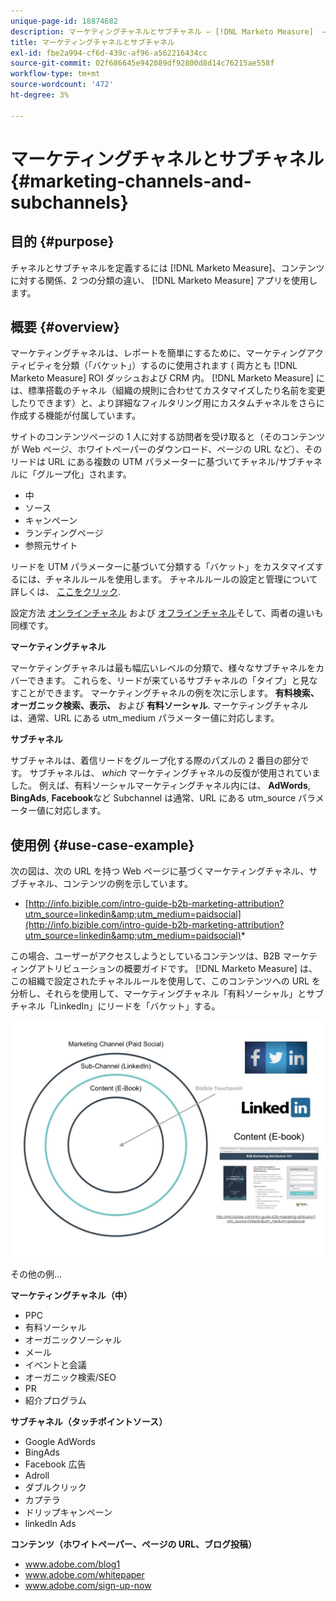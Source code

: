 ```yaml
---
unique-page-id: 18874682
description: マーケティングチャネルとサブチャネル — [!DNL Marketo Measure]  — 製品ドキュメント
title: マーケティングチャネルとサブチャネル
exl-id: fbe2a994-cf6d-439c-af96-a562216434cc
source-git-commit: 02f686645e942089df92800d8d14c76215ae558f
workflow-type: tm+mt
source-wordcount: '472'
ht-degree: 3%

---
```


# マーケティングチャネルとサブチャネル {#marketing-channels-and-subchannels}

## 目的 {#purpose}

チャネルとサブチャネルを定義するには [!DNL Marketo Measure]、コンテンツに対する関係、2 つの分類の違い、 [!DNL Marketo Measure] アプリを使用します。

## 概要 {#overview}

マーケティングチャネルは、レポートを簡単にするために、マーケティングアクティビティを分類（「バケット」）するのに使用されます ( 両方とも [!DNL Marketo Measure] ROI ダッシュおよび CRM 内。 [!DNL Marketo Measure] には、標準搭載のチャネル（組織の規則に合わせてカスタマイズしたり名前を変更したりできます）と、より詳細なフィルタリング用にカスタムチャネルをさらに作成する機能が付属しています。

サイトのコンテンツページの 1 人に対する訪問者を受け取ると（そのコンテンツが Web ページ、ホワイトペーパーのダウンロード、ページの URL など）、そのリードは URL にある複数の UTM パラメーターに基づいてチャネル/サブチャネルに「グループ化」されます。

* 中
* ソース
* キャンペーン
* ランディングページ
* 参照元サイト

リードを UTM パラメーターに基づいて分類する「バケット」をカスタマイズするには、チャネルルールを使用します。 チャネルルールの設定と管理について詳しくは、 [ここをクリック](/help/channel-tracking-and-setup/online-channels/online-custom-channel-setup.md).

設定方法 [オンラインチャネル](/help/channel-tracking-and-setup/online-channels/online-custom-channel-setup.md) および [オフラインチャネル](/help/channel-tracking-and-setup/offline-channels/offline-custom-channel-setup.md)そして、両者の違いも同様です。

**マーケティングチャネル**

マーケティングチャネルは最も幅広いレベルの分類で、様々なサブチャネルをカバーできます。 これらを、リードが来ているサブチャネルの「タイプ」と見なすことができます。 マーケティングチャネルの例を次に示します。 **有料検索、オーガニック検索、表示、** および **有料ソーシャル**. マーケティングチャネルは、通常、URL にある utm_medium パラメーター値に対応します。

**サブチャネル**

サブチャネルは、着信リードをグループ化する際のパズルの 2 番目の部分です。 サブチャネルは、 _which_ マーケティングチャネルの反復が使用されていました。 例えば、有料ソーシャルマーケティングチャネル内には、 **AdWords**, **BingAds**, **Facebook**&#x200B;など Subchannel は通常、URL にある utm_source パラメーター値に対応します。

## 使用例 {#use-case-example}

次の図は、次の URL を持つ Web ページに基づくマーケティングチャネル、サブチャネル、コンテンツの例を示しています。

* [http://info.bizible.com/intro-guide-b2b-marketing-attribution?utm_source=linkedin&amp;utm_medium=paidsocial](http://info.bizible.com/intro-guide-b2b-marketing-attribution?utm_source=linkedin&amp;utm_medium=paidsocial)*

この場合、ユーザーがアクセスしようとしているコンテンツは、B2B マーケティングアトリビューションの概要ガイドです。 [!DNL Marketo Measure] は、この組織で設定されたチャネルルールを使用して、このコンテンツへの URL を分析し、それらを使用して、マーケティングチャネル「有料ソーシャル」とサブチャネル「LinkedIn」にリードを「バケット」する。

![](assets/1.jpg)

その他の例…

**マーケティングチャネル（中）**

* PPC
* 有料ソーシャル
* オーガニックソーシャル
* メール
* イベントと会議
* オーガニック検索/SEO
* PR
* 紹介プログラム

**サブチャネル（タッチポイントソース）**

* Google AdWords
* BingAds
* Facebook 広告
* Adroll
* ダブルクリック
* カプテラ
* ドリップキャンペーン
* linkedIn Ads

**コンテンツ（ホワイトペーパー、ページの URL、ブログ投稿）**

* www.adobe.com/blog1
* www.adobe.com/whitepaper
* www.adobe.com/sign-up-now

